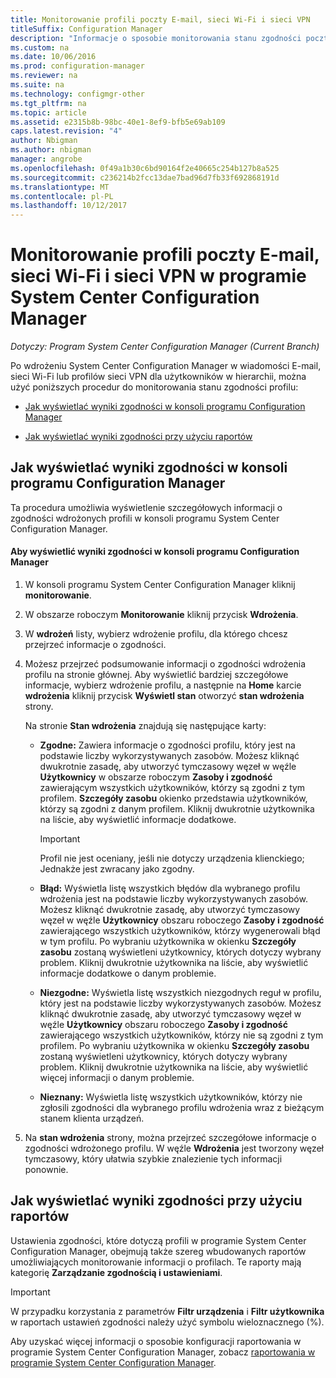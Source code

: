 ```yaml
---
title: Monitorowanie profili poczty E-mail, sieci Wi-Fi i sieci VPN
titleSuffix: Configuration Manager
description: "Informacje o sposobie monitorowania stanu zgodności poczty e-mail, sieci Wi-Fi i profile sieci VPN w programie System Center Configuration Manager."
ms.custom: na
ms.date: 10/06/2016
ms.prod: configuration-manager
ms.reviewer: na
ms.suite: na
ms.technology: configmgr-other
ms.tgt_pltfrm: na
ms.topic: article
ms.assetid: e2315b8b-98bc-40e1-8ef9-bfb5e69ab109
caps.latest.revision: "4"
author: Nbigman
ms.author: nbigman
manager: angrobe
ms.openlocfilehash: 0f49a1b30c6bd90164f2e40665c254b127b8a525
ms.sourcegitcommit: c236214b2fcc13dae7bad96d7fb33f692868191d
ms.translationtype: MT
ms.contentlocale: pl-PL
ms.lasthandoff: 10/12/2017
---
```

# <a name="monitor-email-wi-fi-and-vpn-profiles-in-system-center-configuration-manager"></a>Monitorowanie profili poczty E-mail, sieci Wi-Fi i sieci VPN w programie System Center Configuration Manager

*Dotyczy: Program System Center Configuration Manager (Current Branch)*

Po wdrożeniu System Center Configuration Manager w wiadomości E-mail, sieci Wi-Fi lub profilów sieci VPN dla użytkowników w hierarchii, można użyć poniższych procedur do monitorowania stanu zgodności profilu:  

-   [Jak wyświetlać wyniki zgodności w konsoli programu Configuration Manager](#BKMK_console)  

-   [Jak wyświetlać wyniki zgodności przy użyciu raportów](#BKMK_Reports)  

##  <a name="BKMK_console"></a> Jak wyświetlać wyniki zgodności w konsoli programu Configuration Manager  
 Ta procedura umożliwia wyświetlenie szczegółowych informacji o zgodności wdrożonych profili w konsoli programu System Center Configuration Manager.  

#### <a name="to-view-compliance-results-in-the-configuration-manager-console"></a>Aby wyświetlić wyniki zgodności w konsoli programu Configuration Manager  

1.  W konsoli programu System Center Configuration Manager kliknij **monitorowanie**.  

2.  W obszarze roboczym **Monitorowanie** kliknij przycisk **Wdrożenia**.  

3.  W **wdrożeń** listy, wybierz wdrożenie profilu, dla którego chcesz przejrzeć informacje o zgodności.  

4.  Możesz przejrzeć podsumowanie informacji o zgodności wdrożenia profilu na stronie głównej. Aby wyświetlić bardziej szczegółowe informacje, wybierz wdrożenie profilu, a następnie na **Home** karcie **wdrożenia** kliknij przycisk **Wyświetl stan** otworzyć **stan wdrożenia** strony.  

     Na stronie **Stan wdrożenia** znajdują się następujące karty:  

    -   **Zgodne:** Zawiera informacje o zgodności profilu, który jest na podstawie liczby wykorzystywanych zasobów. Możesz kliknąć dwukrotnie zasadę, aby utworzyć tymczasowy węzeł w węźle **Użytkownicy** w obszarze roboczym **Zasoby i zgodność** zawierającym wszystkich użytkowników, którzy są zgodni z tym profilem. **Szczegóły zasobu** okienko przedstawia użytkowników, którzy są zgodni z danym profilem. Kliknij dwukrotnie użytkownika na liście, aby wyświetlić informacje dodatkowe.  

        > [!IMPORTANT]  
        >  Profil nie jest oceniany, jeśli nie dotyczy urządzenia klienckiego; Jednakże jest zwracany jako zgodny.  

    -   **Błąd:** Wyświetla listę wszystkich błędów dla wybranego profilu wdrożenia jest na podstawie liczby wykorzystywanych zasobów. Możesz kliknąć dwukrotnie zasadę, aby utworzyć tymczasowy węzeł w węźle **Użytkownicy** obszaru roboczego **Zasoby i zgodność** zawierającego wszystkich użytkowników, którzy wygenerowali błąd w tym profilu. Po wybraniu użytkownika w okienku **Szczegóły zasobu** zostaną wyświetleni użytkownicy, których dotyczy wybrany problem. Kliknij dwukrotnie użytkownika na liście, aby wyświetlić informacje dodatkowe o danym problemie.  

    -   **Niezgodne:** Wyświetla listę wszystkich niezgodnych reguł w profilu, który jest na podstawie liczby wykorzystywanych zasobów. Możesz kliknąć dwukrotnie zasadę, aby utworzyć tymczasowy węzeł w węźle **Użytkownicy** obszaru roboczego **Zasoby i zgodność** zawierającego wszystkich użytkowników, którzy nie są zgodni z tym profilem. Po wybraniu użytkownika w okienku **Szczegóły zasobu** zostaną wyświetleni użytkownicy, których dotyczy wybrany problem. Kliknij dwukrotnie użytkownika na liście, aby wyświetlić więcej informacji o danym problemie.  

    -   **Nieznany:** Wyświetla listę wszystkich użytkowników, którzy nie zgłosili zgodności dla wybranego profilu wdrożenia wraz z bieżącym stanem klienta urządzeń.  

5.  Na **stan wdrożenia** strony, można przejrzeć szczegółowe informacje o zgodności wdrożonego profilu. W węźle **Wdrożenia** jest tworzony węzeł tymczasowy, który ułatwia szybkie znalezienie tych informacji ponownie.  

##  <a name="BKMK_Reports"></a> Jak wyświetlać wyniki zgodności przy użyciu raportów  
 Ustawienia zgodności, które dotyczą profili w programie System Center Configuration Manager, obejmują także szereg wbudowanych raportów umożliwiających monitorowanie informacji o profilach. Te raporty mają kategorię **Zarządzanie zgodnością i ustawieniami**.  

> [!IMPORTANT]  
>  W przypadku korzystania z parametrów **Filtr urządzenia** i **Filtr użytkownika** w raportach ustawień zgodności należy użyć symbolu wieloznacznego (%).  

 Aby uzyskać więcej informacji o sposobie konfiguracji raportowania w programie System Center Configuration Manager, zobacz [raportowania w programie System Center Configuration Manager](../../core/servers/manage/reporting.md).  
